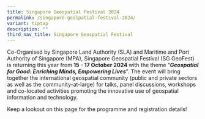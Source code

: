 ```yaml
---
title: Singapore Geospatial Festival 2024
permalink: /singapore-geospatial-festival-2024/
variant: tiptap
description: ""
third_nav_title: Singapore Geospatial Festival
---
```

<p>Co-Organised by Singapore Land Authority (SLA) and Maritime and Port Authority
of Singapore (MPA), Singapore Geospatial Festival (SG GeoFest) is returning
this year from <strong>15 - 17 October 2024 </strong>with the theme “<strong><em>Geospatial for Good: Enriching Minds, Empowering Lives</em></strong>”.
The event will bring together the international geospatial community (public
and private sectors as well as the community-at-large) for talks, panel
discussions, workshops and co-located activities promoting the innovative
use of geospatial information and technology.</p>
<p>Keep a lookout on this page for the programme and registration details!</p>
